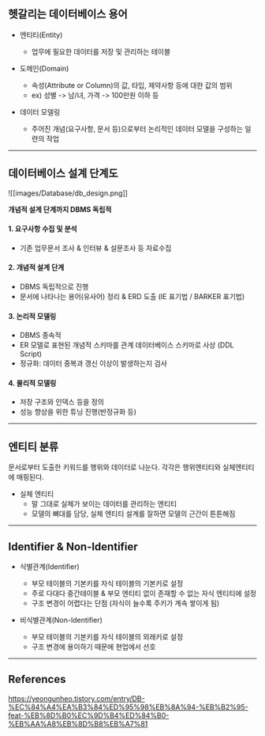 ## 헷갈리는 데이터베이스 용어

- 엔티티(Entity)
	- 업무에 필요한 데이터를 저장 및 관리하는 테이블
	
- 도메인(Domain)
	- 속성(Attribute or Column)의 값, 타입, 제약사항 등에 대한 값의 범위
	- ex) 성별 -> 남/녀, 가격 -> 100만원 이하 등

- 데이터 모델링
	- 주어진 개념(요구사항, 문서 등)으로부터 논리적인 데이터 모델을 구성하는 일련의 작업

---

## 데이터베이스 설계 단계도

![[images/Database/db_design.png]]


**개념적 설계 단계까지 DBMS 독립적**
#### 1. 요구사항 수집 및 분석
- 기존 업무문서 조사 & 인터뷰 & 설문조사 등 자료수집

#### 2. 개념적 설계 단계
- DBMS 독립적으로 진행
- 문서에 나타나는 용어(유사어) 정리 & ERD 도출 (IE 표기법 / BARKER 표기법)

#### 3. 논리적 모델링
- DBMS 종속적
- ER 모델로 표현된 개념적 스키마를 관계 데이터베이스 스키마로 사상 (DDL Script)
- 정규화: 데이터 중복과 갱신 이상이 발생하는지 검사

#### 4. 물리적 모델링
- 저장 구조와 인덱스 등을 정의
- 성능 향상을 위한 튜닝 진행(반정규화 등)

---

## 엔티티 분류
문서로부터 도출한 키워드를 행위와 데이터로 나눈다.
각각은 행위엔티티와 실체엔티티에 매핑된다.

- 실체 엔티티
	- 말 그대로 실체가 보이는 데이터를 관리하는 엔티티
	- 모델의 뼈대를 담당, 실체 엔티티 설계를 잘하면 모델의 근간이 튼튼해짐

---

## Identifier & Non-Identifier
- 식별관계(Identifier)
	- 부모 테이블의 기본키를 자식 테이블의 기본키로 설정
	- 주로 다대다 중간테이블 & 부모 엔티티 없이 존재할 수 없는 자식 엔티티에 설정
	- 구조 변경이 어렵다는 단점 (자식이 늘수록 주키가 계속 쌓이게 됨)
	
- 비식별관계(Non-Identifier)
	- 부모 테이블의 기본키를 자식 테이블의 외래키로 설정
	- 구조 변경에 용이하기 때문에 현업에서 선호

---

## References
https://yeongunheo.tistory.com/entry/DB-%EC%84%A4%EA%B3%84%ED%95%98%EB%8A%94-%EB%B2%95-feat-%EB%8D%B0%EC%9D%B4%ED%84%B0-%EB%AA%A8%EB%8D%B8%EB%A7%81

